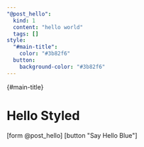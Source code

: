 ```yaml
---
"@post_hello":
  kind: 1
  content: "hello world"
  tags: []
style:
  "#main-title":
    color: "#3b82f6"
  button:
    background-color: "#3b82f6" 
---
```


{#main-title}
# Hello Styled

[form @post_hello]
  [button "Say Hello Blue"]